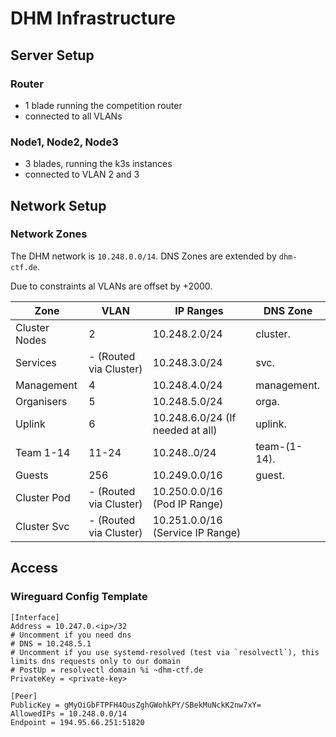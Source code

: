 DHM Infrastructure
===

## Server Setup

### Router

- 1 blade running the competition router
- connected to all VLANs

### Node1, Node2, Node3

- 3 blades, running the k3s instances
- connected to VLAN 2 and 3

## Network Setup

### Network Zones

The DHM network is `10.248.0.0/14`.
DNS Zones are extended by `dhm-ctf.de`.

Due to constraints al VLANs are offset by +2000.

| Zone          | VLAN                   | IP Ranges                        | DNS Zone     |
|---------------|------------------------|----------------------------------|--------------|
| Cluster Nodes | 2                      | 10.248.2.0/24                    | cluster.     |
| Services      | - (Routed via Cluster) | 10.248.3.0/24                    | svc.         |
| Management    | 4                      | 10.248.4.0/24                    | management.  |
| Organisers    | 5                      | 10.248.5.0/24                    | orga.        |
| Uplink        | 6                      | 10.248.6.0/24 (If needed at all) | uplink.      |
| Team 1-14     | 11-24                  | 10.248.<team-id>.0/24            | team-(1-14). |
| Guests        | 256                    | 10.249.0.0/16                    | guest.       |
| Cluster Pod   | - (Routed via Cluster) | 10.250.0.0/16 (Pod IP Range)     |              |
| Cluster Svc   | - (Routed via Cluster) | 10.251.0.0/16 (Service IP Range) |              |

## Access

### Wireguard Config Template

```
[Interface]
Address = 10.247.0.<ip>/32
# Uncomment if you need dns
# DNS = 10.248.5.1
# Uncomment if you use systemd-resolved (test via `resolvectl`), this limits dns requests only to our domain
# PostUp = resolvectl domain %i ~dhm-ctf.de
PrivateKey = <private-key>

[Peer]
PublicKey = gMyOiGbFTPFH4OusZghGWohkPY/SBekMuNckK2nw7xY=
AllowedIPs = 10.248.0.0/14
Endpoint = 194.95.66.251:51820
```
